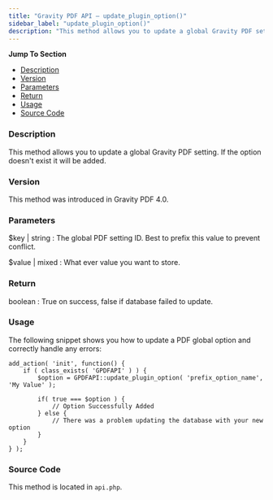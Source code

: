 ```yaml
---
title: "Gravity PDF API – update_plugin_option()"
sidebar_label: "update_plugin_option()"
description: "This method allows you to update a global Gravity PDF setting. If the option doesn't exist it will be added. "
---
```


**Jump To Section**

* [Description](#description)
* [Version](#version)
* [Parameters](#parameters)
* [Return](#return)
* [Usage](#usage)
* [Source Code](#source-code)

### Description

This method allows you to update a global Gravity PDF setting. If the option doesn't exist it will be added.

### Version

This method was introduced in Gravity PDF 4.0.

### Parameters

$key | string
:    The global PDF setting ID. Best to prefix this value to prevent conflict.

$value | mixed
:    What ever value you want to store.

### Return

boolean
:    True on success, false if database failed to update.

### Usage

The following snippet shows you how to update a PDF global option and correctly handle any errors:

```
add_action( 'init', function() {
	if ( class_exists( 'GPDFAPI' ) ) {
		$option = GPDFAPI::update_plugin_option( 'prefix_option_name', 'My Value' );

		if( true === $option ) {
			// Option Successfully Added
		} else {
			// There was a problem updating the database with your new option
		}
	}
} );

```

### Source Code

This method is located in `api.php`.